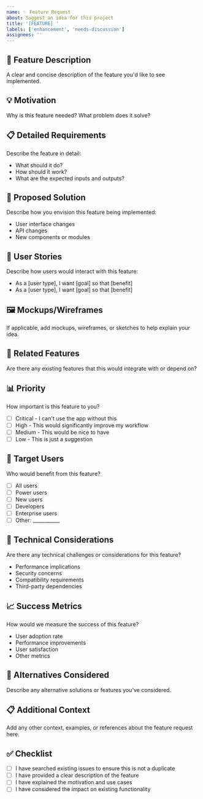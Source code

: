 ```yaml
---
name: ✨ Feature Request
about: Suggest an idea for this project
title: '[FEATURE] '
labels: ['enhancement', 'needs-discussion']
assignees: ''
---
```


## 🚀 Feature Description
A clear and concise description of the feature you'd like to see implemented.

## 💡 Motivation
Why is this feature needed? What problem does it solve?

## 📋 Detailed Requirements
Describe the feature in detail:
- What should it do?
- How should it work?
- What are the expected inputs and outputs?

## 🎨 Proposed Solution
Describe how you envision this feature being implemented:
- User interface changes
- API changes
- New components or modules

## 🔄 User Stories
Describe how users would interact with this feature:
- As a [user type], I want [goal] so that [benefit]
- As a [user type], I want [goal] so that [benefit]

## 🖼️ Mockups/Wireframes
If applicable, add mockups, wireframes, or sketches to help explain your idea.

## 🔗 Related Features
Are there any existing features that this would integrate with or depend on?

## 📊 Priority
How important is this feature to you?
- [ ] Critical - I can't use the app without this
- [ ] High - This would significantly improve my workflow
- [ ] Medium - This would be nice to have
- [ ] Low - This is just a suggestion

## 🎯 Target Users
Who would benefit from this feature?
- [ ] All users
- [ ] Power users
- [ ] New users
- [ ] Developers
- [ ] Enterprise users
- [ ] Other: ___________

## 🔧 Technical Considerations
Are there any technical challenges or considerations for this feature?
- Performance implications
- Security concerns
- Compatibility requirements
- Third-party dependencies

## 📈 Success Metrics
How would we measure the success of this feature?
- User adoption rate
- Performance improvements
- User satisfaction
- Other metrics

## 🔄 Alternatives Considered
Describe any alternative solutions or features you've considered.

## 📋 Additional Context
Add any other context, examples, or references about the feature request here.

## ✅ Checklist
- [ ] I have searched existing issues to ensure this is not a duplicate
- [ ] I have provided a clear description of the feature
- [ ] I have explained the motivation and use cases
- [ ] I have considered the impact on existing functionality